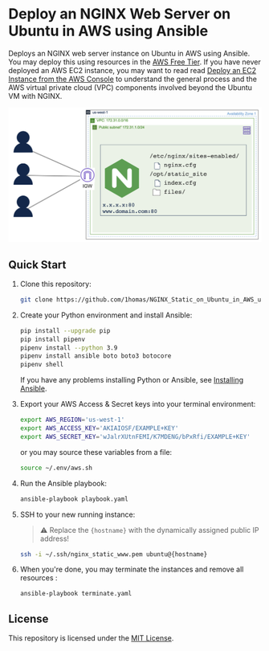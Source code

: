 # Deploy an NGINX Web Server on Ubuntu in AWS using Ansible

Deploys an NGINX web server instance on Ubuntu in AWS using Ansible.  You may deploy this using resources in the [AWS Free Tier](https://aws.amazon.com/free).  If you have never deployed an AWS EC2 instance, you may want to read read [Deploy an EC2 Instance from the AWS Console](https://github.com/1homas/Ansible_AWS_EC2_Instance/blob/main/Deploy_EC2_Instance_from_AWS_Console.md) to understand the general process and the AWS virtual private cloud (VPC) components involved beyond the Ubuntu VM with NGINX.

![Overview](images/NGINX_Static_on_Ubuntu_in_AWS_using_Ansible-Overview.png)

## Quick Start

1. Clone this repository:  

    ```bash
    git clone https://github.com/1homas/NGINX_Static_on_Ubuntu_in_AWS_using_Ansible.git
    ```

1. Create your Python environment and install Ansible:  

    ```bash
    pip install --upgrade pip
    pip install pipenv
    pipenv install --python 3.9
    pipenv install ansible boto boto3 botocore
    pipenv shell
    ```

    If you have any problems installing Python or Ansible, see [Installing Ansible](https://docs.ansible.com/ansible/latest/installation_guide/intro_installation.html).

1. Export your AWS Access & Secret keys into your terminal environment:  

    ```bash
    export AWS_REGION='us-west-1'
    export AWS_ACCESS_KEY='AKIAIOSF/EXAMPLE+KEY'
    export AWS_SECRET_KEY='wJalrXUtnFEMI/K7MDENG/bPxRfi/EXAMPLE+KEY'
    ```

    or you may source these variables from a file:

    ```bash
    source ~/.env/aws.sh
    ```

1. Run the Ansible playbook:  

    ```bash
    ansible-playbook playbook.yaml
    ```

1. SSH to your new running instance:  

    > ⚠ Replace the `{hostname}` with the dynamically assigned public IP address!

    ```bash
    ssh -i ~/.ssh/nginx_static_www.pem ubuntu@{hostname}
    ```

1. When you're done, you may terminate the instances and remove all resources :

    ```bash
    ansible-playbook terminate.yaml
    ```




## License

This repository is licensed under the [MIT License](https://choosealicense.com/licenses/mit/).




